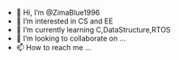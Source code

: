 - 👋 Hi, I’m @ZimaBlue1996
- 👀 I’m interested in CS and EE
- 🌱 I’m currently learning C,DataStructure,RTOS
- 💞️ I’m looking to collaborate on ...
- 📫 How to reach me ...

<!---
ZimaBlue1996/ZimaBlue1996 is a ✨ special ✨ repository because its `README.md` (this file) appears on your GitHub profile.
You can click the Preview link to take a look at your changes.
--->
